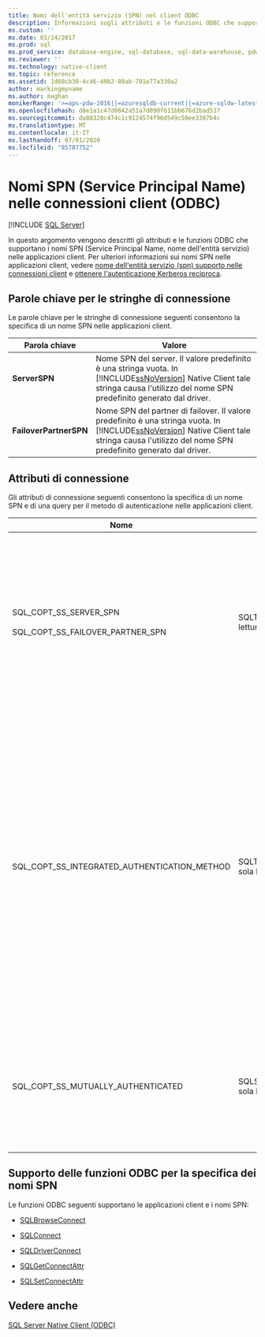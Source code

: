 ```yaml
---
title: Nomi dell'entità servizio (SPN) nel client ODBC
description: Informazioni sugli attributi e le funzioni ODBC che supportano i nomi dell'entità servizio (SPN) nelle applicazioni client.
ms.custom: ''
ms.date: 03/14/2017
ms.prod: sql
ms.prod_service: database-engine, sql-database, sql-data-warehouse, pdw
ms.reviewer: ''
ms.technology: native-client
ms.topic: reference
ms.assetid: 1d60cb30-4c46-49b2-89ab-701e77a330a2
author: markingmyname
ms.author: maghan
monikerRange: '>=aps-pdw-2016||=azuresqldb-current||=azure-sqldw-latest||>=sql-server-2016||=sqlallproducts-allversions||>=sql-server-linux-2017||=azuresqldb-mi-current'
ms.openlocfilehash: d8e1a1c47d0842a51a7d090f611bb676d2bad537
ms.sourcegitcommit: da88320c474c1c9124574f90d549c50ee3387b4c
ms.translationtype: MT
ms.contentlocale: it-IT
ms.lasthandoff: 07/01/2020
ms.locfileid: "85787752"
---
```

# <a name="service-principal-names-spns-in-client-connections-odbc"></a>Nomi SPN (Service Principal Name) nelle connessioni client (ODBC)
[!INCLUDE [SQL Server](../../../includes/applies-to-version/sql-asdb-asdbmi-asdw-pdw.md)]

  In questo argomento vengono descritti gli attributi e le funzioni ODBC che supportano i nomi SPN (Service Principal Name, nome dell'entità servizio) nelle applicazioni client. Per ulteriori informazioni sui nomi SPN nelle applicazioni client, vedere [nome dell'entità servizio &#40;spn&#41; supporto nelle connessioni client](../../../relational-databases/native-client/features/service-principal-name-spn-support-in-client-connections.md) e [ottenere l'autenticazione Kerberos reciproca](../../../relational-databases/native-client-odbc-how-to/get-mutual-kerberos-authentication.md).  
  
## <a name="connection-string-keywords"></a>Parole chiave per le stringhe di connessione  
 Le parole chiave per le stringhe di connessione seguenti consentono la specifica di un nome SPN nelle applicazioni client.  
  
|Parola chiave|Valore|  
|-------------|-----------|  
|**ServerSPN**|Nome SPN del server. Il valore predefinito è una stringa vuota. In [!INCLUDE[ssNoVersion](../../../includes/ssnoversion-md.md)] Native Client tale stringa causa l'utilizzo del nome SPN predefinito generato dal driver.|  
|**FailoverPartnerSPN**|Nome SPN del partner di failover. Il valore predefinito è una stringa vuota. In [!INCLUDE[ssNoVersion](../../../includes/ssnoversion-md.md)] Native Client tale stringa causa l'utilizzo del nome SPN predefinito generato dal driver.|  
  
## <a name="connection-attributes"></a>Attributi di connessione  
 Gli attributi di connessione seguenti consentono la specifica di un nome SPN e di una query per il metodo di autenticazione nelle applicazioni client.  
  
|Nome|Type|Uso|  
|----------|----------|-----------|  
|SQL_COPT_SS_SERVER_SPN<br /><br /> SQL_COPT_SS_FAILOVER_PARTNER_SPN|SQLTCHAR, lettura/scrittura|Specifica il nome SPN per il server. Il valore predefinito è una stringa vuota. In [!INCLUDE[ssNoVersion](../../../includes/ssnoversion-md.md)] Native Client tale stringa causa l'utilizzo del nome SPN predefinito generato dal driver.<br /><br /> Su questo attributo è possibile eseguire una query solo in seguito alla relativa impostazione a livello di codice o all'apertura di una connessione. Se si tenta di eseguire una query su questo attributo in una connessione non aperta e con l'attributo non impostato a livello di codice, viene restituito SQL_ERROR e viene registrato un record di diagnostica con SQLState 08003 e il messaggio "Connessione non aperta".<br /><br /> Se si tenta di impostare l'attributo quando una connessione è aperta, viene restituito SQL_ERROR e viene registrato un record di diagnostica con SQLState HY011 e il messaggio "Operazione correntemente non valida".|  
|SQL_COPT_SS_INTEGRATED_AUTHENTICATION_METHOD|SQLTCHAR, sola lettura|Restituisce il metodo di autenticazione utilizzato per la connessione. Il valore restituito all'applicazione è il valore che Windows restituisce a [!INCLUDE[ssNoVersion](../../../includes/ssnoversion-md.md)] Native Client. I valori possibili sono:<br /><br /> "NTLM", restituito quando una connessione viene aperta utilizzando l'autenticazione NTLM.<br /><br /> "Kerberos", restituito quando una connessione viene aperta utilizzando l'autenticazione Kerberos.<br /><br /> <br /><br /> Questo attributo può essere letto solo per una connessione aperta in cui è stata utilizzata l'autenticazione di Windows. Se si tenta di leggerlo prima che venga aperta una connessione, viene restituito SQL_ERROR e viene registrato un errore con SQLState 08003 e il messaggio "Connessione non aperta".<br /><br /> Se si esegue una query su questo attributo in una connessione in cui non è stata utilizzata l'autenticazione di Windows, viene restituito SQL_ERROR e viene registrato un errore con SQLState HY092 e il messaggio "Identificatore di opzione o di attributo non valido (SQL_COPT_SS_INTEGRATED_AUTHENTICATION_METHOD è disponibile solo per connessioni trusted)".<br /><br /> Se non è possibile determinare il metodo di autenticazione, viene restituito SQL_ERROR e viene registrato un errore con SQLState HY000 e il messaggio "Errore generale".|  
|SQL_COPT_SS_MUTUALLY_AUTHENTICATED|SQLSMALLINT, sola lettura|Restituisce SQL_TRUE se nella connessione è stata eseguita un'autenticazione reciproca del server. In caso contrario, restituisce SQL_FALSE.<br /><br /> Questo attributo può essere letto solo per una connessione aperta. Se si tenta di leggerlo prima che venga aperta una connessione, viene restituito SQL_ERROR e viene registrato un errore con SQLState 08003 e il messaggio "Connessione non aperta".<br /><br /> Se viene eseguita una query sull'attributo per una connessione in cui non è stata utilizzata l'autenticazione di Windows, viene restituito SQL_FALSE.|  
  
## <a name="odbc-function-support-for-specifying-spns"></a>Supporto delle funzioni ODBC per la specifica dei nomi SPN  
 Le funzioni ODBC seguenti supportano le applicazioni client e i nomi SPN:  
  
-   [SQLBrowseConnect](../../../relational-databases/native-client-odbc-api/sqlbrowseconnect.md)  
  
-   [SQLConnect](../../../relational-databases/native-client-odbc-api/sqlconnect.md)  
  
-   [SQLDriverConnect](../../../relational-databases/native-client-odbc-api/sqldriverconnect.md)  
  
-   [SQLGetConnectAttr](../../../relational-databases/native-client-odbc-api/sqlgetconnectattr.md)  
  
-   [SQLSetConnectAttr](../../../relational-databases/native-client-odbc-api/sqlsetconnectattr.md)  
  
## <a name="see-also"></a>Vedere anche  
 [SQL Server Native Client &#40;ODBC&#41;](../../../relational-databases/native-client/odbc/sql-server-native-client-odbc.md)  
  
  

